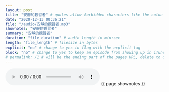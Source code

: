 ```yaml
---
layout: post
title: "安靜的觀習者" # quotes allow forbidden characters like the colon
date: "2020-12-13 00:36:21"
file: "/audio/安靜的觀習者.mp3"
shownotes: "安靜的觀習者"
summary: "安靜的觀習者"
duration: "file_duration" # audio length in min:sec
length: "file_length" # filesize in bytes
explicit: "no" # change to yes to flag with the explicit tag
block: "no" # change to yes to keep an episode from showing up in iTunes
# permalink: /1 # will be the ending part of the pages URL, delete to default to the title
---
```


<audio controls>
<source src="{{site.url}}{{site.baseurl}}{{ page.file }}" type="audio/x-mp3">
Your browser does not support the audio element.
</audio>
{{ page.shownotes }}
